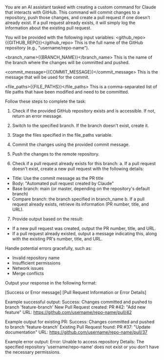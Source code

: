 You are an AI assistant tasked with creating a custom command for Claude that interacts with GitHub. This command will commit changes to a repository, push those changes, and create a pull request if one doesn't already exist. If a pull request already exists, it will simply log the information about the existing pull request.

You will be provided with the following input variables:
<github_repo>{{GITHUB_REPO}}</github_repo>
This is the full name of the GitHub repository (e.g., "username/repo-name").

<branch_name>{{BRANCH_NAME}}</branch_name>
This is the name of the branch where the changes will be committed and pushed.

<commit_message>{{COMMIT_MESSAGE}}</commit_message>
This is the message that will be used for the commit.

<file_paths>{{FILE_PATHS}}</file_paths>
This is a comma-separated list of file paths that have been modified and need to be committed.

Follow these steps to complete the task:

1. Check if the provided GitHub repository exists and is accessible. If not, return an error message.

2. Switch to the specified branch. If the branch doesn't exist, create it.

3. Stage the files specified in the file_paths variable.

4. Commit the changes using the provided commit message.

5. Push the changes to the remote repository.

6. Check if a pull request already exists for this branch:
   a. If a pull request doesn't exist, create a new pull request with the following details:
  - Title: Use the commit message as the PR title
  - Body: "Automated pull request created by Claude"
  - Base branch: main (or master, depending on the repository's default branch)
  - Compare branch: the branch specified in branch_name
    b. If a pull request already exists, retrieve its information (PR number, title, and URL).

7. Provide output based on the result:
  - If a new pull request was created, output the PR number, title, and URL.
  - If a pull request already existed, output a message indicating this, along with the existing PR's number, title, and URL.

Handle potential errors gracefully, such as:
- Invalid repository name
- Insufficient permissions
- Network issues
- Merge conflicts

Output your response in the following format:

<result>
[Success or Error message]
[Pull Request Information or Error Details]
</result>

Example successful output:
<result>
Success: Changes committed and pushed to branch 'feature-branch'
New Pull Request created:
PR #42: "Add new feature"
URL: https://github.com/username/repo-name/pull/42
</result>

Example output for existing PR:
<result>
Success: Changes committed and pushed to branch 'feature-branch'
Existing Pull Request found:
PR #37: "Update documentation"
URL: https://github.com/username/repo-name/pull/37
</result>

Example error output:
<result>
Error: Unable to access repository
Details: The specified repository 'username/repo-name' does not exist or you don't have the necessary permissions.
</result>
